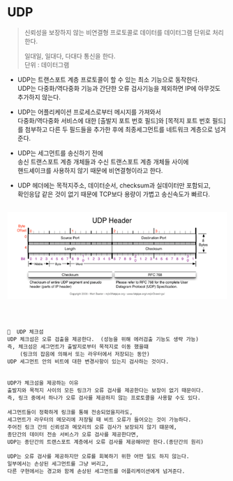 # UDP
>
> 신뢰성을 보장하지 않는 비연결형 프로토콜로 데이터를 데이터그램 단위로 처리한다.
>
> 일대일, 일대다, 다대다 통신을 한다.  
> 단위 : 데이터그램

- UDP는 트랜스포트 계층 프로토콜이 할 수 있는 최소 기능으로 동작한다.   
    UDP는 다중화/역다중화 기능과 간단한 오류 검사기능을 제외하면 IP에 아무것도 추가하지 않는다.
    
- UDP는 어플리케이션 프로세스로부터 메시지를 가져와서  
    다중화/역다중화 서비스에 대한 [출발지 포트 번호 필드]와 [목적지 포트 번호 필드]를 첨부하고 다른 두 필드들을 추가한 후에 최종세그먼트를 네트워크 계층으로 넘겨준다.

- UDP는 세그먼트를 송신하기 전에   
    송신 트랜스포트 계층 개체들과 수신 트랜스포트 계층 개체들 사이에   
    핸드셰이크를 사용하지 않기 때문에 비연결형이라고 한다.

- UDP 헤더에는 목적지주소, 데이터순서, checksum과 실데이터만 포함되고,  
    확인응답 같은 것이 없기 때문에 TCP보다 용량이 가볍고 송신속도가 빠르다.

<br>

<img src="https://github.com/ryunian/Study/blob/master/image/UDP.png?raw=true" width="800px" height="200px">

<br><br>

    📌  UDP 체크섬
    UDP 체크섬은 오류 검출을 제공한다.  (성능을 위해 에러검출 기능도 생략 가능)
    즉, 체크섬은 세그먼트가 출발지로부터 목적지로 이동 했을떄
        (링크의 잡음에 의해서 또는 라우터에서 저장되는 동안)   
    UDP 세그먼트 안의 비트에 대한 변경사항이 있는지 검사하는 것이다.


    UDP가 체크섬을 제공하는 이유
    출발지와 목적지 사이의 모든 링크가 오류 검사를 제공한다는 보장이 없기 때문이다.
    즉, 링크 중에서 하나가 오류 검사를 제공하지 않는 프로토콜을 사용할 수도 있다.

    세그먼트들이 정확하게 링크를 통해 전송되었을지라도,  
    세그먼트가 라우터의 메모리에 저장될 때 비트 오류가 들어오는 것이 가능하다.  
    주어진 링크 간의 신뢰성과 메모리의 오류 검사가 보장되지 않기 떄문에,  
    종단간의 데이터 전송 서비스가 오류 검사를 제공한다면,  
    UDP는 종단간의 트랜스포트 계층에서 오류 검사를 제공해야만 한다.(종단간의 원리)

    UDP는 오류 검사를 제공하지만 오류를 회복하기 위한 어떤 일도 하지 않는다.  
    일부에서는 손상된 세그먼트를 그냥 버리고,  
    다른 구현에서는 경고와 함께 손상된 세그먼트를 어플리케이션에게 넘겨준다.
